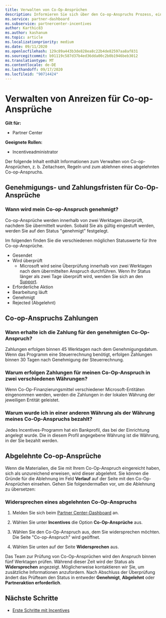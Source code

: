 ```yaml
---
title: Verwalten von Co-Op-Ansprüchen
description: Informieren Sie sich über den Co-op-Anspruchs Prozess, einschließlich Terminen, Währungsproblemen und der Beilegung eines abgelehnten Co-op-Anspruchs.
ms.service: partner-dashboard
ms.subservice: partnercenter-incentives
author: Karthic83
ms.author: kashanum
ms.topic: article
ms.localizationpriority: medium
ms.date: 09/11/2020
ms.openlocfilehash: 129c89a443b3de828ea8c22b4de82597aa8af831
ms.sourcegitcommit: b91119c587d37b4ed36dda00c2b0b1946beb3012
ms.translationtype: MT
ms.contentlocale: de-DE
ms.lasthandoff: 09/17/2020
ms.locfileid: "90714424"
---
```

# <a name="manage-incentives-co-op-claims"></a>Verwalten von Anreizen für Co-op-Ansprüche

**Gilt für:**

- Partner Center

**Geeignete Rollen:**

- Incentiveadministrator

Der folgende Inhalt enthält Informationen zum Verwalten von Co-op-Ansprüchen, z. b. Zeitachsen, Regeln und zum ablehnen eines abgelehnten Co-op-Anspruchs.

## <a name="co-op-claims-approval-and-payment-deadlines"></a>Genehmigungs- und Zahlungsfristen für Co-Op-Ansprüche

### <a name="when-will-my-co-op-claim-be-approved"></a>Wann wird mein Co-op-Anspruch genehmigt?

Co-op-Ansprüche werden innerhalb von zwei Werktagen überprüft, nachdem Sie übermittelt wurden. Sobald Sie als gültig eingestuft werden, werden Sie auf den Status "genehmigt" festgelegt.  

Im folgenden finden Sie die verschiedenen möglichen Statuswerte für Ihre Co-op-Ansprüche.

- Gesendet
- Wird überprüft
  - Microsoft wird seine Überprüfung innerhalb von zwei Werktagen nach dem übermittelten Anspruch durchführen. Wenn Ihr Status länger als zwei Tage überprüft wird, wenden Sie sich an den [Support](https://partner.microsoft.com/dashboard/support/incentives/servicerequests?category=incentives).
- Erforderliche Aktion
- Bearbeitung läuft
- Genehmigt
- Rejected (Abgelehnt)

## <a name="co-op-claim-payments"></a>Co-op-Anspruchs Zahlungen

### <a name="when-will-i-get-the-payment-for-the-approved-co-op-claim"></a>Wann erhalte ich die Zahlung für den genehmigten Co-Op-Anspruch?

Zahlungen erfolgen binnen 45 Werktagen nach dem Genehmigungsdatum. Wenn das Programm eine Steuerrechnung benötigt, erfolgen Zahlungen binnen 30 Tagen nach Genehmigung der Steuerrechnung.

### <a name="why-are-my-co-op-claim-payments-made-in-two-different-currencies"></a>Warum erfolgen Zahlungen für meinen Co-Op-Anspruch in zwei verschiedenen Währungen?

Wenn Co-Op-Finanzierungsmittel verschiedener Microsoft-Entitäten eingenommen werden, werden die Zahlungen in der lokalen Währung der jeweiligen Entität geleistet.  

### <a name="why-was-i-paid-in-a-currency-other-than-my-co-op-claim-currency"></a>Warum wurde ich in einer anderen Währung als der Währung meines Co-Op-Anspruchs bezahlt?

Jedes Incentives-Programm hat ein Bankprofil, das bei der Einrichtung angelegt wurde. Die in diesem Profil angegebene Währung ist die Währung, in der Sie bezahlt werden.

## <a name="rejected-co-op-claims"></a>Abgelehnte Co-op-Ansprüche

Wenn die Materialien, die Sie mit Ihrem Co-Op-Anspruch eingereicht haben, sich als unzureichend erweisen, wird dieser abgelehnt. Sie können die Gründe für die Ablehnung im Feld **Verlauf** auf der Seite mit den Co-Op-Ansprüchen einsehen. Gehen Sie folgendermaßen vor, um die Ablehnung zu übersetzen:

### <a name="dispute-a-rejected-co-op-claim"></a>Widersprechen eines abgelehnten Co-Op-Anspruchs

1. Melden Sie sich beim [Partner Center-Dashboard](https://partner.microsoft.com/dashboard/) an.

2. Wählen Sie unter **Incentives** die Option **Co-Op-Ansprüche** aus.

3. Wählen Sie den Co-Op-Anspruch aus, dem Sie widersprechen möchten. Die Seite "Co-op-Anspruch" wird geöffnet.

4. Wählen Sie unten auf der Seite **Widersprechen** aus.

Das Team zur Prüfung von Co-Op-Ansprüchen wird den Anspruch binnen fünf Werktagen prüfen. Während dieser Zeit wird der Status als **Widersprochen** angezeigt. Möglicherweise kontaktieren wir Sie, um zusätzliche Informationen anzufordern. Nach Abschluss der Überprüfung ändert das Prüfteam den Status in entweder **Genehmigt**, **Abgelehnt** oder **Partneraktion erforderlich**.

## <a name="next-steps"></a>Nächste Schritte

- [Erste Schritte mit Incentives](incentives-get-started-intro.md)
